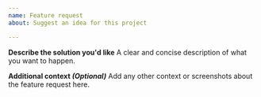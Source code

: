 ```yaml
---
name: Feature request
about: Suggest an idea for this project

---
```


**Describe the solution you'd like**
A clear and concise description of what you want to happen.

**Additional context _(Optional)_**
Add any other context or screenshots about the feature request here.
